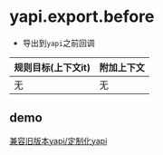 # yapi.export.before

- 导出到`yapi`之前回调

| 规则目标(上下文it) | 附加上下文 |
| ------------ | ------------ |
| 无 | 无  |

## demo

[兼容旧版本yapi/定制化yapi](/documents/login_mode_yapi.html)